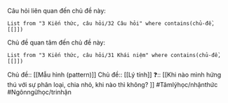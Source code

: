 Câu hỏi liên quan đến chủ đề này:
```dataview
List from "3 Kiến thức, câu hỏi/32 Câu hỏi" where contains(chủ-đề,[[]]) 
```

Chủ đề quan tâm đến chủ đề này:
```dataview
List from "3 Kiến thức, câu hỏi/31 Khái niệm" where contains(chủ-đề,[[]]) 
```
Chủ đề:: [[Mẫu hình (pattern)]]
Chủ đề:: [[Lý tính]]
❓:: [[Khi nào mình hứng thú với sự phân loại, chia nhỏ, khi nào thì không? ]]
#Tâmlýhọc/nhậnthức #Ngônngữhọc/trinhận 

